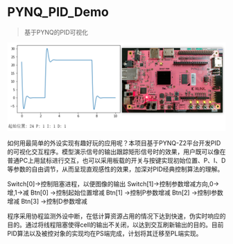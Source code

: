 # PYNQ_PID_Demo
> 基于PYNQ的PID可视化

![demo](/img.png)

如何用最简单的外设实现有趣好玩的应用呢？本项目基于PYNQ-Z2平台开发PID的可视化交互程序。模型演示信号的输出跟踪矩形信号时的效果，用户既可以像在普通PC上用鼠标进行交互，也可以采用板载的开关与按键实现初始位置、P、I、D等参数的自由调节，从而呈现直观感性的效果，加深对PID经典控制算法的理解。

Switch[0]->控制阻塞进程，以便图像的输出
Switch[1]->控制参数增减方向,0->增,1->减
Btn[0]   ->控制起始位置增减
Btn[1]   ->控制P参数增减
Btn[2]   ->控制I参数增减
Btn[3]   ->控制D参数增减

程序采用协程监测外设中断，在低计算资源占用的情况下达到快速，伪实时响应的目的。通过将线程阻塞使得cell的输出不关闭，以达到交互刷新输出的目的。目前PID算法以及被控对象的实现均在PS端完成，计划将其迁移至PL端实现。
